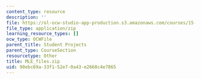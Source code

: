 ```yaml
---
content_type: resource
description: ''
file: https://ol-ocw-studio-app-production.s3.amazonaws.com/courses/15-879-research-seminar-in-system-dynamics-spring-2014/90ebc69a33f152e70a43e2668c4e7865_MLE_files.zip
file_type: application/zip
learning_resource_types: []
ocw_type: OCWFile
parent_title: Student Projects
parent_type: CourseSection
resourcetype: Other
title: MLE_files.zip
uid: 90ebc69a-33f1-52e7-0a43-e2668c4e7865
---
```

